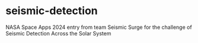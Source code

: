 # seismic-detection
NASA Space Apps 2024 entry from team Seismic Surge for the challenge of Seismic Detection Across the Solar System
